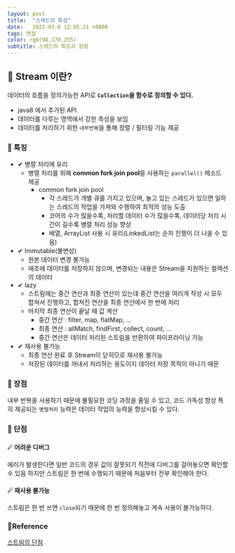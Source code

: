 ```yaml
---
layout: post 
title:  "스레드의 특성"
date:   2022-03-6 12:05:21 +0800 
tags: 면접
color: rgb(98,170,255)
subtitle: 스레드의 특징과 장점
--- 
```


## 🚀 Stream 이란?

 데이터의 흐름을 정의가능한 API로 **`Collection`을 함수로 정의할 수 있다.**
- java8 에서 추가된 API
- 데이터를 다루는 영역에서 강한 측성을 보임
- 데이터를 처리하기 위한 `내부반복`을 통해 정렬 / 필터링 기능 제공

### 🌠 특징

- ✔ 병렬 처리에 유리
  - 병렬 처리를 위해 **common fork join pool**을 사용하는 `parallel()` 메소드 제공
    - common fork join pool
      - 각 스레드가 개별 큐를 가지고 있으며, 놀고 있는 스레드가 있으면 일하는 스레드의 작업을 가져와 수행하여 최적의 성능 도출
      - 코어의 수가 많을수록, 처리할 데이터 수가 많을수록, 데이터당 처리 시간이 길수록 병렬 처리 성능 향상
      - 배열, ArrayList 사용 시 유리(LinkedList는 순차 진행이 더 나을 수 있음)
- ✔  Immutable(불변성)
  - 원본 데이터 변경 불가능
  - 애초에 데이터를 저장하지 않으며, 변경되는 내용은 Stream을 지원하는 컬렉션의 데이터
- ✔  lazy
  - 스트림에는 중간 연산과 최종 연산이 있는데 중간 연산을 여러개 작성 시 모두 합쳐서 진행하고, 합쳐진 연산을 최종 연산에서 한 번에 처리
  - 마지막 최종 연산이 끝날 때 값 계산
    - 중간 연산 : filter, map, flatMap, ...
    - 최종 연산 : allMatch, findFirst, collect, count, ...
    - 중간 연산은 데이터 처리된 스트림을 반환하여 파이프라이닝 가능
- ✔  재사용 불가능
  - 최종 연산 완료 후 Stream이 닫히므로 재사용 불가능
  - 저장된 데이터를 꺼내서 처리하는 용도이지 데이터 저장 목적이 아니기 때문

### 🌠 장점
내부 반복을 사용하기 때문에 불필요한 코딩 과정을 줄일 수 있고, 코드 가독성 향상
특히 제공되는 `병렬처리` 능력은 데이터 작업의 능력을 향상시킬 수 있다. 

### 🌠 단점

#### ☄ 어려운 디버그

에러가 발생한다면 일반 코드의 경우 값이 잘못되기 직전에 디버그를 걸어놓으면 확인할 수 있음 
하지만 스트림은 한 번에 수행되기 때문에 처음부터 전부 확인해야 한다.

#### ☄ 재사용 불가능

스트림은 한 번 쓰면 `close`되기 때문에 한 번 정의해놓고 계속 사용이 불가능하다.

### 🧾Reference
[스트림의 단점](https://chanqun.tistory.com/349)